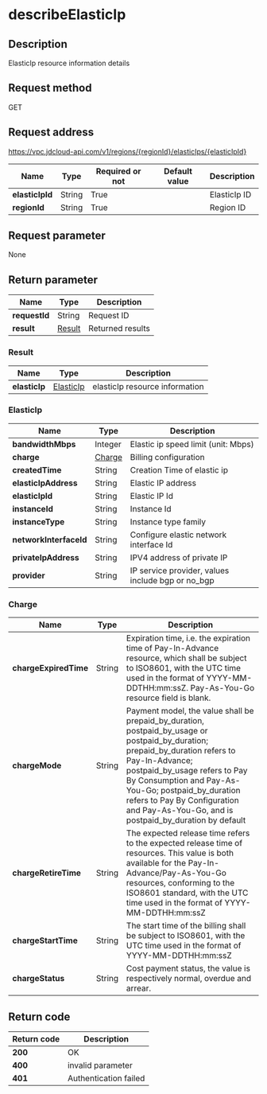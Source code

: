 # describeElasticIp


## Description
ElasticIp resource information details

## Request method
GET

## Request address
https://vpc.jdcloud-api.com/v1/regions/{regionId}/elasticIps/{elasticIpId}

|Name|Type|Required or not|Default value|Description|
|---|---|---|---|---|
|**elasticIpId**|String|True||ElasticIp ID|
|**regionId**|String|True||Region ID|

## Request parameter
None


## Return parameter
|Name|Type|Description|
|---|---|---|
|**requestId**|String|Request ID|
|**result**|[Result](##Result)|Returned results|


### <a name="Result">Result</a>
|Name|Type|Description|
|---|---|---|
|**elasticIp**|[ElasticIp](##ElasticIp)|elasticIp resource information|
### <a name="ElasticIp">ElasticIp</a>
|Name|Type|Description|
|---|---|---|
|**bandwidthMbps**|Integer|Elastic ip speed limit (unit: Mbps)|
|**charge**|[Charge](##Charge)|Billing configuration|
|**createdTime**|String|Creation Time of elastic ip|
|**elasticIpAddress**|String|Elastic IP address|
|**elasticIpId**|String|Elastic IP Id|
|**instanceId**|String|Instance Id|
|**instanceType**|String|Instance type family|
|**networkInterfaceId**|String|Configure elastic network interface Id|
|**privateIpAddress**|String|IPV4 address of private IP|
|**provider**|String|IP service provider, values include bgp or no_bgp|
### <a name="Charge">Charge</a>
|Name|Type|Description|
|---|---|---|
|**chargeExpiredTime**|String|Expiration time, i.e. the expiration time of Pay-In-Advance resource, which shall be subject to ISO8601, with the UTC time used in the format of YYYY-MM-DDTHH:mm:ssZ. Pay-As-You-Go resource field is blank.|
|**chargeMode**|String|Payment model, the value shall be prepaid_by_duration, postpaid_by_usage or postpaid_by_duration; prepaid_by_duration refers to Pay-In-Advance; postpaid_by_usage refers to Pay By Consumption and Pay-As-You-Go; postpaid_by_duration refers to Pay By Configuration and Pay-As-You-Go, and is postpaid_by_duration by default|
|**chargeRetireTime**|String|The expected release time refers to the expected release time of resources. This value is both available for the Pay-In-Advance/Pay-As-You-Go resources, conforming to the ISO8601 standard, with the UTC time used in the format of YYYY-MM-DDTHH:mm:ssZ|
|**chargeStartTime**|String|The start time of the billing shall be subject to ISO8601, with the UTC time used in the format of YYYY-MM-DDTHH:mm:ssZ|
|**chargeStatus**|String|Cost payment status, the value is respectively normal, overdue and arrear.|

## Return code
|Return code|Description|
|---|---|
|**200**|OK|
|**400**|invalid parameter|
|**401**|Authentication failed|
